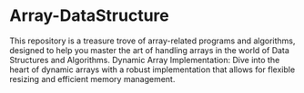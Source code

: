 # Array-DataStructure
This repository is a treasure trove of array-related programs and algorithms, designed to help you master the art of handling arrays in the world of Data Structures and Algorithms.
Dynamic Array Implementation: Dive into the heart of dynamic arrays with a robust implementation that allows for flexible resizing and efficient memory management.
